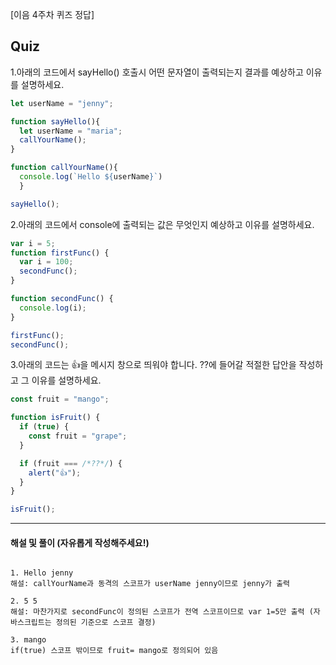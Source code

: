 [이음 4주차 퀴즈 정답]

## Quiz

1.아래의 코드에서 sayHello() 호출시 어떤 문자열이 출력되는지 결과를 예상하고 이유를 설명하세요.

```js
let userName = "jenny";

function sayHello(){
  let userName = "maria";
  callYourName();
}

function callYourName(){
  console.log(`Hello ${userName}`)
  }

sayHello();

```


2.아래의 코드에서 console에 출력되는 값은 무엇인지 예상하고 이유를 설명하세요.

```js
var i = 5;
function firstFunc() {
  var i = 100;
  secondFunc();
}

function secondFunc() {
  console.log(i);
}

firstFunc();
secondFunc();
```

3.아래의 코드는 👍을 메시지 창으로 띄워야 합니다. ??에 들어갈 적절한 답안을 작성하고 그 이유를 설명하세요.

```js
const fruit = "mango";

function isFruit() {
  if (true) {
    const fruit = "grape";
  }

  if (fruit === /*??*/) {
    alert("👍");
  }
}

isFruit();
```

---

#### 해설 및 풀이 (자유롭게 작성해주세요!)

```

1. Hello jenny
해설: callYourName과 동격의 스코프가 userName jenny이므로 jenny가 출력

2. 5 5
해설: 마찬가지로 secondFunc이 정의된 스코프가 전역 스코프이므로 var 1=5만 출력 (자바스크립트는 정의된 기준으로 스코프 결정)

3. mango
if(true) 스코프 밖이므로 fruit= mango로 정의되어 있음

```
